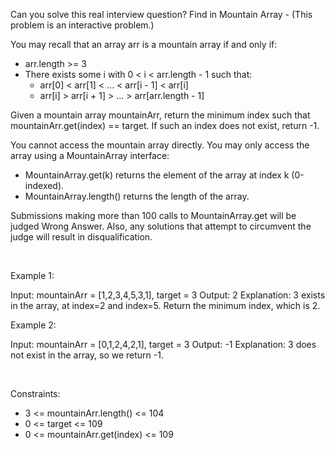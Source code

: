 Can you solve this real interview question? Find in Mountain Array - (This problem is an interactive problem.)

You may recall that an array arr is a mountain array if and only if:

 * arr.length >= 3
 * There exists some i with 0 < i < arr.length - 1 such that:
   * arr[0] < arr[1] < ... < arr[i - 1] < arr[i]
   * arr[i] > arr[i + 1] > ... > arr[arr.length - 1]

Given a mountain array mountainArr, return the minimum index such that mountainArr.get(index) == target. If such an index does not exist, return -1.

You cannot access the mountain array directly. You may only access the array using a MountainArray interface:

 * MountainArray.get(k) returns the element of the array at index k (0-indexed).
 * MountainArray.length() returns the length of the array.

Submissions making more than 100 calls to MountainArray.get will be judged Wrong Answer. Also, any solutions that attempt to circumvent the judge will result in disqualification.

 

Example 1:


Input: mountainArr = [1,2,3,4,5,3,1], target = 3
Output: 2
Explanation: 3 exists in the array, at index=2 and index=5. Return the minimum index, which is 2.

Example 2:


Input: mountainArr = [0,1,2,4,2,1], target = 3
Output: -1
Explanation: 3 does not exist in the array, so we return -1.


 

Constraints:

 * 3 <= mountainArr.length() <= 104
 * 0 <= target <= 109
 * 0 <= mountainArr.get(index) <= 109